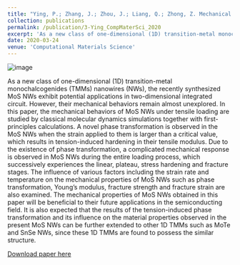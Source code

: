 ```yaml
---
title: "Ying, P.; Zhang, J.; Zhou, J.; Liang, Q.; Zhong, Z. Mechanical behaviors of MoS nanowires under tension from molecular dynamics simulations. Computational Materials Science 2020, 179. DOI: 10.1016/j.commatsci.2020.109691"
collection: publications
permalink: /publication/3-Ying_CompMaterSci_2020
excerpt: 'As a new class of one-dimensional (1D) transition-metal monochalcogenides (TMMs) nanowires (NWs), the recently synthesized MoS NWs exhibit potential applications in two-dimensional integrated circuit. However, their mechanical behaviors remain almost unexplored. In this paper, the mechanical behaviors of MoS NWs under tensile loading are studied by classical molecular dynamics simulations together with first-principles calculations. '
date: 2020-03-24
venue: 'Computational Materials Science'
---
```

![image](https://user-images.githubusercontent.com/54773018/221376457-a676e0d8-f688-48cd-8111-4ece5bf3d418.png)

As a new class of one-dimensional (1D) transition-metal monochalcogenides (TMMs) nanowires (NWs), the recently synthesized MoS NWs exhibit potential applications in two-dimensional integrated circuit. However, their mechanical behaviors remain almost unexplored. In this paper, the mechanical behaviors of MoS NWs under tensile loading are studied by classical molecular dynamics simulations together with first-principles calculations. A novel phase transformation is observed in the MoS NWs when the strain applied to them is larger than a critical value, which results in tension-induced hardening in their tensile modulus. Due to the existence of phase transformation, a complicated mechanical response is observed in MoS NWs during the entire loading process, which successively experiences the linear, plateau, stress hardening and fracture stages. The influence of various factors including the strain rate and temperature on the mechanical properties of MoS NWs such as phase transformation, Young’s modulus, fracture strength and fracture strain are also examined. The mechanical properties of MoS NWs obtained in this paper will be beneficial to their future applications in the semiconducting field. It is also expected that the results of the tension-induced phase transformation and its influence on the material properties observed in the present MoS NWs can be further extended to other 1D TMMs such as MoTe and SnSe NWs, since these 1D TMMs are found to possess the similar structure.

[Download paper here](http://hityingph.github.io/files/3-Ying_CompMaterSci_2020.pdf)
